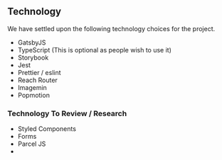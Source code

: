 ## Technology

We have settled upon the following technology choices for the project.

 - GatsbyJS
 - TypeScript (This is optional as people wish to use it)
 - Storybook
 - Jest
 - Prettier / eslint
 - Reach Router
 - Imagemin
 - Popmotion

### Technology To Review / Research

 - Styled Components
 - Forms
 - Parcel JS
 - 